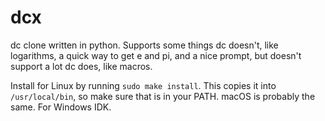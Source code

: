 # dcx
dc clone written in python. 
Supports some things dc doesn't, like logarithms, a quick way to get e and pi, and a nice prompt, but doesn't support a lot dc does, like macros.

Install for Linux by running `sudo make install`. This copies it into `/usr/local/bin`, so make sure that is in your PATH.
macOS is probably the same.
For Windows IDK.
